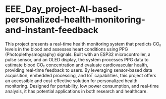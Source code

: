 # EEE_Day_project-AI-based-personalized-health-monitoring-and-instant-feedback
This project presents a real-time health monitoring system that predicts CO₂ levels in the blood and assesses heart conditions using PPG (Photoplethysmography) signals. Built with an ESP32 microcontroller, a pulse sensor, and an OLED display, the system processes PPG data to estimate blood CO₂ concentration and evaluate cardiovascular health, providing real-time feedback to users. By leveraging sensor-based data acquisition, embedded processing, and IoT capabilities, this project offers an accessible and cost-effective solution for personalized health monitoring. Designed for portability, low power consumption, and real-time analysis, it has potential applications in both research and healthcare.
